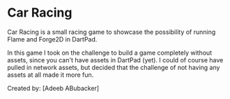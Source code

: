 # Car Racing

Car Racing is a small racing game to showcase the possibility of running
Flame and Forge2D in DartPad.

In this game I took on the challenge to build a game completely without
assets, since you can't have assets in DartPad (yet).
I could of course have pulled in network assets, but decided that the
challenge of not having any assets at all made it more fun.

Created by: [Adeeb ABubacker]


